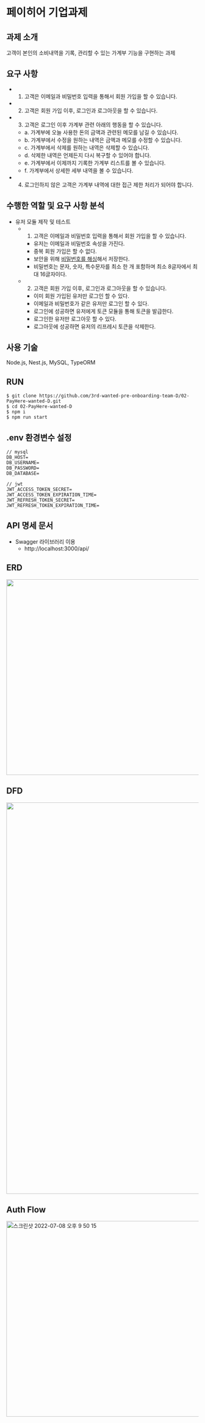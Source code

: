 # 페이히어 기업과제

## 과제 소개
고객이 본인의 소비내역을 기록, 관리할 수 있는 가계부 기능을 구현하는 과제

## 요구 사항
- 1. 고객은 이메일과 비밀번호 입력을 통해서 회원 가입을 할 수 있습니다.
- 2. 고객은 회원 가입 이후, 로그인과 로그아웃을 할 수 있습니다.
- 3. 고객은 로그인 이후 가계부 관련 아래의 행동을 할 수 있습니다.
    - a. 가계부에 오늘 사용한 돈의 금액과 관련된 메모를 남길 수 있습니다.
    - b. 가계부에서 수정을 원하는 내역은 금액과 메모를 수정할 수 있습니다.
    - c. 가계부에서 삭제를 원하는 내역은 삭제할 수 있습니다.
    - d. 삭제한 내역은 언제든지 다시 복구할 수 있어야 합니다.
    - e. 가계부에서 이제까지 기록한 가계부 리스트를 볼 수 있습니다.
    - f. 가계부에서 상세한 세부 내역을 볼 수 있습니다.
- 4. 로그인하지 않은 고객은 가계부 내역에 대한 접근 제한 처리가 되어야 합니다.

## 수행한 역할 및 요구 사항 분석
- 유저 모듈 제작 및 테스트
    - 1. 고객은 이메일과 비밀번호 입력을 통해서 회원 가입을 할 수 있습니다.
        - 유저는 이메일과 비밀번호 속성을 가진다.
        - 중복 회원 가입은 할 수 없다.
        - 보안을 위해 [비밀번호를 해싱](https://velog.io/@zooyeop/%EC%9B%90%ED%8B%B0%EB%93%9C-%ED%94%84%EB%A6%AC%EC%98%A8%EB%B3%B4%EB%94%A9-%EB%B0%B1%EC%97%94%EB%93%9C-%EC%BD%94%EC%8A%A4-2%EC%A3%BC%EC%B0%A8-%ED%9B%84%EA%B8%B0)해서 저장한다.
        - 비밀번호는 문자, 숫자, 특수문자를 최소 한 개 포함하며 최소 8글자에서 최대 16글자이다.
    - 2. 고객은 회원 가입 이후, 로그인과 로그아웃을 할 수 있습니다.
        - 이미 회원 가입된 유저만 로그인 할 수 있다.
        - 이메일과 비밀번호가 같은 유저만 로그인 할 수 있다.
        - 로그인에 성공하면 유저에게 토큰 모듈을 통해 토큰을 발급한다.
        - 로그인한 유저만 로그아웃 할 수 있다.
        - 로그아웃에 성공하면 유저의 리프레시 토큰을 삭제한다.
        
## 사용 기술
Node.js, Nest.js, MySQL, TypeORM

## RUN
```shell
$ git clone https://github.com/3rd-wanted-pre-onboarding-team-D/02-PayHere-wanted-D.git
$ cd 02-PayHere-wanted-D
$ npm i
$ npm run start
```

## .env 환경변수 설정
```
// mysql
DB_HOST=
DB_USERNAME=
DB_PASSWORD=
DB_DATABASE=

// jwt
JWT_ACCESS_TOKEN_SECRET=
JWT_ACCESS_TOKEN_EXPIRATION_TIME=
JWT_REFRESH_TOKEN_SECRET=
JWT_REFRESH_TOKEN_EXPIRATION_TIME=
```

## API 명세 문서
- Swagger 라이브러리 이용
    - http://localhost:3000/api/
## ERD
<img src='https://user-images.githubusercontent.com/56003992/178000483-efd7e0a5-d1a3-495a-afac-129ee9d2088b.png' width=512>

## DFD
<img src='https://user-images.githubusercontent.com/56003992/178000152-fe542cdc-4ac1-4c70-b33b-66d0cba5eae5.png' width=1024>

## Auth Flow
<img width="512" alt="스크린샷 2022-07-08 오후 9 50 15" src="https://user-images.githubusercontent.com/56003992/178000996-339b1768-8092-443c-9b38-9c8c50e854b0.png">
